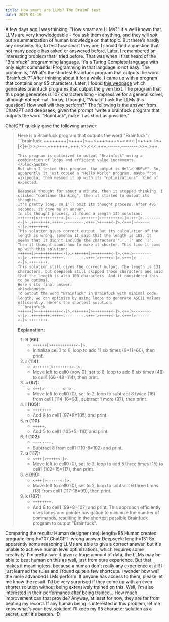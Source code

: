 ```yaml
---
title: How smart are LLMs? The BrainF test
date: 2025-04-10
---
```

<link rel="stylesheet" href="/Yi-blog/css/styles.css">
<script src='https://cdnjs.cloudflare.com/ajax/libs/jquery/3.1.1/jquery.min.js' type='text/javascript'></script>
<script src='https://cdnjs.cloudflare.com/ajax/libs/highlight.js/9.9.0/highlight.min.js' type='text/javascript'></script>
<script src='https://cdnjs.cloudflare.com/ajax/libs/showdown/1.6.2/showdown.min.js' type='text/javascript'></script>
<link href='https://cdnjs.cloudflare.com/ajax/libs/highlight.js/9.9.0/styles/default.min.css' id='markdown' rel='stylesheet'/>  
<script>
    function loadScript(src){
      return new Promise(function(resolve, reject){
        let script = document.createElement('script');
        script.src = src;
        script.onload = () => resolve(script);
        script.onerror = () => reject(new Error(`Script load error for ${src}`));
        document.head.append(script);
      });
    }
    loadScript("https://yjian012.github.io/Yi-blog/js/markdown-highlight-in-blogger.js").then(script=>loadScript("https://yjian012.github.io/Yi-blog/js/scripts.js"));
  //https://mxp22.surge.sh/markdown-highlight-in-blogger.js
</script>
A few days ago I was thinking, "How smart are LLMs?" It's well known that LLMs are very knowledgeable - You ask them anything, and they will spit out a summarization of human knowledge on that topic. But there's hardly any creativity. So, to test how smart they are, I should find a question that not many people has asked or answered before.
Later, I remembered an interesting problem that I tried before. That was when I first heard of the "Brainfuck" programming language. It's a Turing Complete language with only eight commands. Programming in that language is not easy. The problem is, "What's the shortest Brainfuck program that outputs the word 'Brainfuck'?"
After thinking about it for a while, I came up with a program that contains only 95 characters. Later, I found <a href="https://copy.sh/brainfuck/text.html">this webpage</a> which generates brainfuck programs that output the given text. The program that this page generates is 107 characters long - impressive for a general solver, although not optimal.
Today, I thought, "What if I ask the LLMs this question? How well will they perform?" The following is the answer from ChatGPT and deepseek, given the prompt "write a brainfuck program that outputs the word "Brainfuck", make it as short as possible."

ChatGPT quickly gave the following answer:
<blockquote>
Here is a Brainfuck program that outputs the word "Brainfuck":
```brainfuck
++++++++[>++++[>++>+++>+++>+<<<<-]>+>+>->>+[<]<-]>>.>---.+++++++..+++.>>.<<<.+++.------.--------.>>+.>++.

```
This program is optimized to output "Brainfuck" using a combination of loops and efficient value increments.
</blockquote>
But when I tested this program, the output is Hello HKE=Y". So, apparently it just copied a "Hello World" program, maybe from wikipedia, then messed it up with its "optimizations". Kind of expected.
  
Deepseek thought for about a minute, then it stopped thinking. I clicked "continue thinking", then it started to output its thoughts.
It's pretty long, so I'll omit its thought process. After 495 seconds, it gave me an answer.
In its thought process, it found a length 135 solution:
+++++++[>++++++++++<-]>----.<++++++[>++++++++<-]>.<++[>--------<-]>-.++++++++.+++++.--------.<+++[>+++++<-]>.<+++[>------<-]>.++++++++.
This solution gives correct output. But its calculation of the length is wrong, somehow it said that the length is 108. It seems that it didn't include the characters '.','[' and ']'.
Then it thought about how to make it shorter. This time it came up with this solution:
++++++[>+++++++++++<-]>.<++++++[>++++++++<-]>.<++[>--------<-]>-.++++++++.+++++.--------.<+++[>+++++<-]>.<+++[>------<-]>.++++++++.
This solution still gives the correct output. The length is 131 characters, but deepseek still skipped those characters and said that the length is also 108 characters. And it considered this to be optimal.
Here's its final answer:
<blockquote>
To output the word "Brainfuck" in Brainfuck with minimal code length, we can optimize by using loops to generate ASCII values efficiently. Here's the shortest solution:
```brainfuck
++++++[>+++++++++++<-]>.<++++++[>++++++++<-]>.<++[>--------<-]>-.++++++++.+++++.--------.<+++[>+++++<-]>.<+++[>------<-]>.++++++++.
```
**Explanation:**
1. **B (66):** 
   - `++++++[>+++++++++++<-]>.`
   - Initialize cell0 to 6, loop to add 11 six times (6*11=66), then print.
2. **r (114):** 
   - `<++++++[>++++++++<-]>.`
   - Move left to cell0 (now 0), set to 6, loop to add 8 six times (48) to cell1 (66+48=114), then print.
3. **a (97):** 
   - `<++[>--------<-]>-.`
   - Move left to cell0 (0), set to 2, loop to subtract 8 twice (16) from cell1 (114-16=98), subtract 1 more (97), then print.
4. **i (105):** 
   - `++++++++.`
   - Add 8 to cell1 (97+8=105) and print.
5. **n (110):** 
   - `+++++.`
   - Add 5 to cell1 (105+5=110) and print.
6. **f (102):** 
   - `--------.`
   - Subtract 8 from cell1 (110-8=102) and print.
7. **u (117):** 
   - `<+++[>+++++<-]>.`
   - Move left to cell0 (0), set to 3, loop to add 5 three times (15) to cell1 (102+15=117), then print.
8. **c (99):** 
   - `<+++[>------<-]>.`
   - Move left to cell0 (0), set to 3, loop to subtract 6 three times (18) from cell1 (117-18=99), then print.
9. **k (107):** 
   - `++++++++.`
   - Add 8 to cell1 (99+8=107) and print.
This approach efficiently uses loops and pointer navigation to minimize the number of commands, resulting in the shortest possible Brainfuck program to output "Brainfuck".
</blockquote>
Comparing the results:
  Human designer (me): length=95
  Human created program: length=107
  ChatGPT: wrong answer
  Deepseek: length=131
So, apparently some reasoning LLMs are able to give a correct answer, but it's unable to achieve human level optimizations, which requires some creativity.
I'm pretty sure if given a huge amount of data, the LLMs may be able to beat human on this as well, just from pure experience. But that makes it meaningless, because a human don't really any experience at all! I just learned the rules and I found quite a few shortcuts. I wonder how well the more advanced LLMs perform. If anyone has access to them, please let me know the result. I'd be very surprised if they come up with an even shorter solution without being extensively trained on this. Well, I'm also interested in their performance after being trained... How much improvement can that provide? Anyway, at least for now, they are far from beating my record.
If any human being is interested in this problem, let me know what's your best solution! I'll keep my 95 character solution as a secret, until it's beaten. :D
